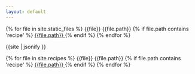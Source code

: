 ```yaml
---
layout: default
---
```

{% for file in site.static_files %}
  {{file}}
  {{file.path}}
  {% if file.path contains 'recipe' %}
      <a href="{{ file.path }}">
        {{file.path}}
      </a>
  {% endif %}
{% endfor %}

{{site | jsonify }}

{% for file in site.recipes %}
  {{file}}
  {{file.path}}
  {% if file.path contains 'recipe' %}
      <a href="{{ file.path }}">
        {{file.path}}
      </a>
  {% endif %}
{% endfor %}
